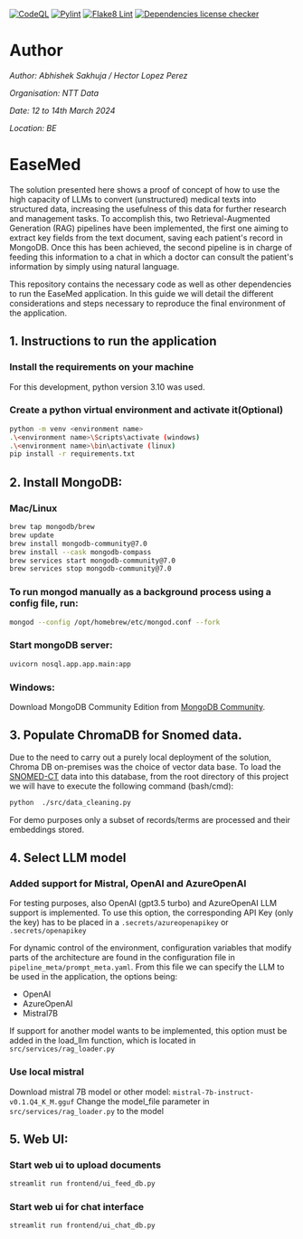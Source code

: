 [![CodeQL](https://github.com/giovannibriganti/smartnation-health/actions/workflows/codeql.yml/badge.svg)](https://github.com/giovannibriganti/smartnation-health/actions/workflows/codeql.yml)
[![Pylint](https://github.com/giovannibriganti/smartnation-health/actions/workflows/pylint.yml/badge.svg)](https://github.com/giovannibriganti/smartnation-health/actions/workflows/pylint.yml)
[![Flake8 Lint](https://github.com/giovannibriganti/smartnation-health/actions/workflows/flake8.yml/badge.svg)](https://github.com/giovannibriganti/smartnation-health/actions/workflows/flake8.yml)
[![Dependencies license checker](https://github.com/giovannibriganti/smartnation-health/actions/workflows/licenses_check.yml/badge.svg)](https://github.com/giovannibriganti/smartnation-health/actions/workflows/licenses_check.yml)

# Author
_Author: Abhishek Sakhuja / Hector Lopez Perez_

_Organisation: NTT Data_

_Date: 12 to 14th March 2024_

_Location: BE_


# EaseMed
The solution presented here shows a proof of concept of how to use the high capacity of LLMs to convert (unstructured) medical texts into structured data, increasing the usefulness of this data for further research and management tasks. To accomplish this, two Retrieval-Augmented Generation (RAG) pipelines have been implemented, the first one aiming to extract key fields from the text document, saving each patient's record in MongoDB. Once this has been achieved, the second pipeline is in charge of feeding this information to a chat in which a doctor can consult the patient's information by simply using natural language.

This repository contains the necessary code as well as other dependencies to run the EaseMed application.
In this guide we will detail the different considerations and steps necessary to reproduce the final environment of the application.


## 1. Instructions to run the application

### Install the requirements on your machine

For this development, python version 3.10 was used.

### Create a python virtual environment and activate it(Optional)
```bash
python -m venv <environment name>
.\<environment name>\Scripts\activate (windows)
.\<environment name>\bin\activate (linux)
pip install -r requirements.txt
```

## 2. Install MongoDB:

### Mac/Linux
```bash
brew tap mongodb/brew
brew update
brew install mongodb-community@7.0
brew install --cask mongodb-compass
brew services start mongodb-community@7.0
brew services stop mongodb-community@7.0
```

### To run mongod manually as a background process using a config file, run:
```bash
mongod --config /opt/homebrew/etc/mongod.conf --fork
```

### Start mongoDB server:
```bash
uvicorn nosql.app.app.main:app
```

### Windows:
Download MongoDB Community Edition from [MongoDB Community](https://www.mongodb.com/try/download/community).

## 3. Populate ChromaDB for Snomed data.

Due to the need to carry out a purely local deployment of the solution, Chroma DB on-premises was the choice of vector data base. To load the [SNOMED-CT](https://www.health.belgium.be/fr/terminologie-et-systemes-de-codes-snomed-ct) data into this database, from the root directory of this project we will have to execute the following command (bash/cmd):
```bash
python  ./src/data_cleaning.py
```
For demo purposes only a subset of records/terms are processed and their embeddings stored.

## 4. Select LLM model 
### Added support for Mistral, OpenAI and AzureOpenAI
For testing purposes, also OpenAI (gpt3.5 turbo) and AzureOpenAI LLM support is implemented. To use this option, the corresponding API Key (only the key) has to be placed in a ```.secrets/azureopenapikey``` or ```.secrets/openapikey```

For dynamic control of the environment, configuration variables that modify parts of the architecture are found in the configuration file in ```pipeline_meta/prompt_meta.yaml```. From this file we can specify the LLM to be used in the application, the options being:

* OpenAI
* AzureOpenAI
* Mistral7B

If support for another model wants to be implemented, this option must be added in the load_llm function, which is located in ``` src/services/rag_loader.py ```

### Use local mistral 
Download mistral 7B model or other model: ```mistral-7b-instruct-v0.1.Q4_K_M.gguf```
Change the model_file parameter in ```src/services/rag_loader.py``` to the model

## 5. Web UI:
### Start web ui to upload documents
```bash
streamlit run frontend/ui_feed_db.py
```

### Start web ui for chat interface
```bash
streamlit run frontend/ui_chat_db.py
```
